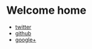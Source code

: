 <html lang="en">
<head>
    <title>Page | LaxmikanthReddy</title>
    <link rel="stylesheet" type="text/css" href="assets/styles/main.css">
</head>
<body>
            <h1>Welcome home</h1>
            <div url('bg.jpg')"></div>
        <ul>
            <li><a href="https://twitter.com" title="Twitter"><i class="icon-twitter"></i><span class="label">twitter</span></a></li>
            <li><a href="https://github.com" title="Github"><i class="icon-github"></i><span class="label">github</span></a></li>
            <li><a href="https://plus.google.com" title="Google+"><i class="icon-google-plus"></i><span class="label">google+</span></a></li>
        </ul>
</body>
</html>
